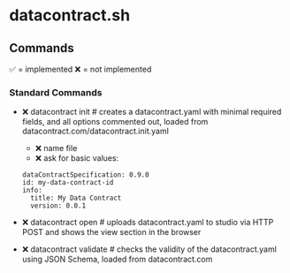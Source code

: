 # datacontract.sh

## Commands

✅ = implemented
❌ = not implemented

### Standard Commands
- ❌ datacontract init # creates a datacontract.yaml with minimal required fields, and all options commented out, loaded from datacontract.com/datacontract.init.yaml
  - ❌ name file
  - ❌ ask for basic values:
  ```
  dataContractSpecification: 0.9.0
  id: my-data-contract-id
  info:
    title: My Data Contract
    version: 0.0.1
  ```
- ❌ datacontract open # uploads datacontract.yaml to studio via HTTP POST and shows the view section in the browser

- ❌ datacontract validate # checks the validity of the datacontract.yaml using JSON Schema, loaded from datacontract.com
